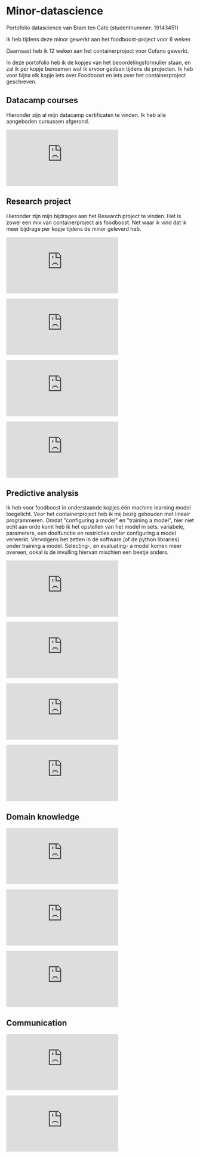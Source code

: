 # Minor-datascience
Portofolio datascience van Bram ten Cate (studentnummer: 19143451)

Ik heb tijdens deze minor gewerkt aan het foodboost-project voor 6 weken

Daarnaast heb ik 12 weken aan het containerproject voor Cofano gewerkt.

In deze portofolio heb ik de kopjes van het beoordelingsformulier staan, en zal ik per kopje benoemen wat ik ervoor gedaan tijdens de projecten. Ik heb voor bijna elk kopje iets over Foodboost en iets over het containerproject geschreven. 


## Datacamp courses

Hieronder zijn al mijn datacamp certificaten te vinden. Ik heb alle aangeboden cursussen afgerond.

![hier zijn al mijn datacamp certifcaten te vinden](https://github.com/Bram-tenCate/Minor-datascience/blob/main/datacamp.md)

## Research project 

Hieronder zijn mijn bijdrages aan het Research project te vinden. Het is zowel een mix van containerproject als foodboost. Net waar ik vind dat ik meer bijdrage per kopje tijdens de minor geleverd heb.

![Task definition](https://github.com/Bram-tenCate/Minor-datascience/blob/main/task-definition.md)

![Evaluation](https://github.com/Bram-tenCate/Minor-datascience/blob/main/Evaluation.md)

![Conclusion](https://github.com/Bram-tenCate/Minor-datascience/blob/main/Conclusion.md)

![Planning](https://github.com/Bram-tenCate/Minor-datascience/blob/main/planning.md)

## Predictive analysis

Ik heb voor foodboost in onderstaande kopjes één machine learning model toegelicht. 
Voor het containerproject heb ik mij bezig gehouden met lineair programmeren. Omdat "configuring a model" en "training a model", hier niet echt aan orde komt heb ik het opstellen van het model in sets, variabele, parameters, een doelfunctie en restricties onder configuring a model verwerkt. Vervolgens het zetten in de software (of de python libraries) onder training a model. Selecting-, en evaluating- a model komen meer overeen, ookal is de invulling hiervan mischien een beetje anders. 

![Selecting a model](https://github.com/Bram-tenCate/Minor-datascience/blob/main/selecting%20a%20model.md)

![Configuring a model](https://github.com/Bram-tenCate/Minor-datascience/blob/main/configuring%20a%20model.md)

![training a model](https://github.com/Bram-tenCate/Minor-datascience/blob/main/Training%20a%20model.md)

![Evaluating a model and vizulizing the outcome](https://github.com/Bram-tenCate/Minor-datascience/blob/main/Evaluating%20a%20model.md)

## Domain knowledge


![Introduction in the subject field](https://github.com/Bram-tenCate/Minor-datascience/blob/main/introduction%20in%20the%20subjectfield.md)

![Literatue research](https://github.com/Bram-tenCate/Minor-datascience/blob/main/literature%20research.md)

![Explanation of Terminoligy, jargon and definitions](https://github.com/Bram-tenCate/Minor-datascience/blob/main/Explenation%20of%20jargon.md)


## Communication

![Presentations](https://github.com/Bram-tenCate/Minor-datascience/blob/main/presentations.md)

![writing a paper](https://github.com/Bram-tenCate/Minor-datascience/blob/main/Writing%20a%20paper.md)
